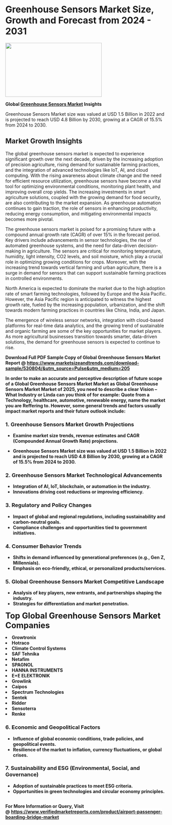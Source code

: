 <H1>Greenhouse Sensors Market Size, Growth and Forecast from 2024 - 2031</H1><img class="aligncenter size-medium wp-image-584254" src="https://thirdeyenews.in/wp-content/uploads/2024/09/Global-Market-Research-300x168.jpeg" alt="" width="300" height="168" /><p><strong>Global&nbsp;<a href="https://www.marketsizeandtrends.com/download-sample/530804/&amp;utm_source=Pulse&amp;utm_medium=205">Greenhouse Sensors Market</a> Insights</strong></p><p>Greenhouse Sensors Market size was valued at USD 1.5 Billion in 2022 and is projected to reach USD 4.8 Billion by 2030, growing at a CAGR of 15.5% from 2024 to 2030.</p><p><h2>Market Growth Insights</h2> <p>The global greenhouse sensors market is expected to experience significant growth over the next decade, driven by the increasing adoption of precision agriculture, rising demand for sustainable farming practices, and the integration of advanced technologies like IoT, AI, and cloud computing. With the rising awareness about climate change and the need for efficient resource utilization, greenhouse sensors have become a vital tool for optimizing environmental conditions, monitoring plant health, and improving overall crop yields. The increasing investments in smart agriculture solutions, coupled with the growing demand for food security, are also contributing to the market expansion. As greenhouse automation continues to gain traction, the role of sensors in enhancing productivity, reducing energy consumption, and mitigating environmental impacts becomes more pivotal.</p> <p><strong></strong></p> <p>The greenhouse sensors market is poised for a promising future with a compound annual growth rate (CAGR) of over 15% in the forecast period. Key drivers include advancements in sensor technologies, the rise of automated greenhouse systems, and the need for data-driven decision-making in agriculture. The sensors are critical for monitoring temperature, humidity, light intensity, CO2 levels, and soil moisture, which play a crucial role in optimizing growing conditions for crops. Moreover, with the increasing trend towards vertical farming and urban agriculture, there is a surge in demand for sensors that can support sustainable farming practices in controlled environments.</p> <p>North America is expected to dominate the market due to the high adoption rate of smart farming technologies, followed by Europe and the Asia Pacific. However, the Asia Pacific region is anticipated to witness the highest growth rate, fueled by the increasing population, urbanization, and the shift towards modern farming practices in countries like China, India, and Japan.</p> <p>The emergence of wireless sensor networks, integration with cloud-based platforms for real-time data analytics, and the growing trend of sustainable and organic farming are some of the key opportunities for market players. As more agricultural businesses transition towards smarter, data-driven solutions, the demand for greenhouse sensors is expected to continue to rise.</p> <p><strong></p><p><span class=""><strong>Download Full PDF Sample Copy of Global Greenhouse Sensors Market Report</strong> @ <a href="https://www.marketsizeandtrends.com/download-sample/530804/&amp;utm_source=Pulse&amp;utm_medium=205" target="_blank">https://www.marketsizeandtrends.com/download-sample/530804/&amp;utm_source=Pulse&amp;utm_medium=205</a></span></p><p>In order to make an accurate and perceptive description of future scope of a Global&nbsp;Greenhouse Sensors Market Market as Global&nbsp;Greenhouse Sensors Market Market of 2025, you need to describe a clear Vision &ndash; What Industry or Linda can you think of for example: Quote from a Technology, healthcare, automotive, renewable energy, name the market you are Reffering to. However, some general trends and factors usually impact market reports and their future outlook include:</p><h3>1.&nbsp;<strong>Greenhouse Sensors Market Growth Projections</strong></h3><ul><li>Examine market size trends, revenue estimates and CAGR (Compounded Annual Growth Rate) projections.</li><li><p>Greenhouse Sensors Market size was valued at USD 1.5 Billion in 2022 and is projected to reach USD 4.8 Billion by 2030, growing at a CAGR of 15.5% from 2024 to 2030.</p></li></ul><h3>2.&nbsp;<strong>Greenhouse Sensors Market Technological Advancements</strong></h3><ul><li>Integration of AI, IoT, blockchain, or automation in the industry.</li><li>Innovations driving cost reductions or improving efficiency.</li></ul><h3>3.&nbsp;<strong>Regulatory and Policy Changes</strong></h3><ul><li>Impact of global and regional regulations, including sustainability and carbon-neutral goals.</li><li>Compliance challenges and opportunities tied to government initiatives.</li></ul><h3>4.&nbsp;<strong>Consumer Behavior Trends</strong></h3><ul><li>Shifts in demand influenced by generational preferences (e.g., Gen Z, Millennials).</li><li>Emphasis on eco-friendly, ethical, or personalized products/services.</li></ul><h3>5.&nbsp;<strong>Global Greenhouse Sensors Market Competitive Landscape</strong></h3><ul><li>Analysis of key players, new entrants, and partnerships shaping the industry.</li><li>Strategies for differentiation and market penetration.</li></ul><p data-pm-slice="1 1 []"><span style="color: inherit; font-family: inherit; font-size: 25px;">Top Global Greenhouse Sensors Market Companies</span></p><div class="" data-test-id=""><p><li>Growtronix</li><li> Hotraco</li><li> Climate Control Systems</li><li> SAF Tehnika</li><li> Netafim</li><li> SPAGNOL</li><li> HANNA INSTRUMENTS</li><li> E+E ELEKTRONIK</li><li> Growlink</li><li> Caipos</li><li> Spectrum Technologies</li><li> Sentek</li><li> Ridder</li><li> Sensoterra</li><li> Renke</li></p></div><h3>6.&nbsp;<strong>Economic and Geopolitical Factors</strong></h3><ul><li>Influence of global economic conditions, trade policies, and geopolitical events.</li><li>Resilience of the market to inflation, currency fluctuations, or global crises.</li></ul><h3>7.&nbsp;<strong>Sustainability and ESG (Environmental, Social, and Governance)</strong></h3><ul><li>Adoption of sustainable practices to meet ESG criteria.</li><li>Opportunities in green technologies and circular economy principles.</li></ul><h2><strong style="font-size: 14px;">For More Information or Query, Visit @&nbsp;</strong><a style="background-color: #ffffff; font-size: 14px;" href="https://www.marketsizeandtrends.com/report/greenhouse-sensors-market/" target="_blank">https://www.verifiedmarketreports.com/product/airport-passenger-boarding-bridge-market</a></h2>
